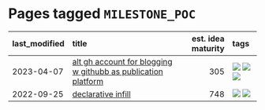 # Pages tagged `MILESTONE_POC`

|last_modified|title|est. idea maturity|tags
|:---|:---|---:|:---|
|2023-04-07|[alt gh account for blogging w githubb as publication platform](../alt_gh_account_for_blogging.md)|305|[![](https://img.shields.io/badge/tag-MILESTONE_POC-4d5a4)](../tags/MILESTONE_POC.md) [![](https://img.shields.io/badge/tag-publication-c6963e)](../tags/publication.md) [![](https://img.shields.io/badge/tag-wip-12eec5)](../tags/wip.md)|
|2022-09-25|[declarative infill](../declarative-infill.md)|748|[![](https://img.shields.io/badge/tag-MILESTONE_POC-4d5a4)](../tags/MILESTONE_POC.md) [![](https://img.shields.io/badge/tag-experimental-ea1833)](../tags/experimental.md)|